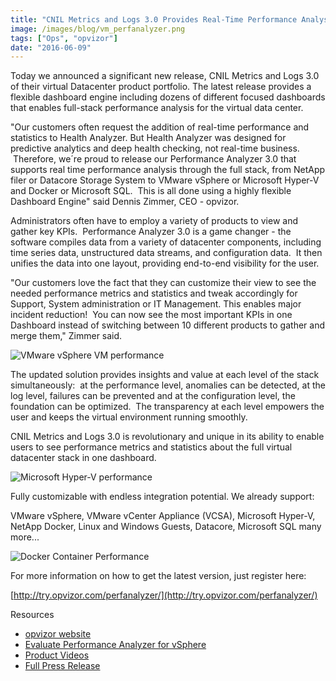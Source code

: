 ```yaml
---
title: "CNIL Metrics and Logs 3.0 Provides Real-Time Performance Analysis for virtual data center"
image: /images/blog/vm_perfanalyzer.png
tags: ["Ops", "opvizor"]
date: "2016-06-09"
---
```


Today we announced a significant new release, CNIL Metrics and Logs 3.0 of their virtual Datacenter product portfolio. The latest release provides a flexible dashboard engine including dozens of different focused dashboards that enables full-stack performance analysis for the virtual data center.

"Our customers often request the addition of real-time performance and statistics to Health Analyzer. But Health Analyzer was designed for predictive analytics and deep health checking, not real-time business.  Therefore, we´re proud to release our Performance Analyzer 3.0 that supports real time performance analysis through the full stack, from NetApp filer or Datacore Storage System to VMware vSphere or Microsoft Hyper-V and Docker or Microsoft SQL.  This is all done using a highly flexible Dashboard Engine" said Dennis Zimmer, CEO - opvizor.

Administrators often have to employ a variety of products to view and gather key KPIs.  Performance Analyzer 3.0 is a game changer - the software compiles data from a variety of datacenter components, including time series data, unstructured data streams, and configuration data.  It then unifies the data into one layout, providing end-to-end visibility for the user.

"Our customers love the fact that they can customize their view to see the needed performance metrics and statistics and tweak accordingly for Support, System administration or IT Management. This enables major incident reduction!  You can now see the most important KPIs in one Dashboard instead of switching between 10 different products to gather and merge them," Zimmer said.

![VMware vSphere VM performance](/images/blog/vm_perfanalyzer.png)

The updated solution provides insights and value at each level of the stack simultaneously:  at the performance level, anomalies can be detected, at the log level, failures can be prevented and at the configuration level, the foundation can be optimized.  The transparency at each level empowers the user and keeps the virtual environment running smoothly.

CNIL Metrics and Logs 3.0 is revolutionary and unique in its ability to enable users to see performance metrics and statistics about the full virtual datacenter stack in one dashboard.

![Microsoft Hyper-V performance](/images/blog/hyperv.png)

Fully customizable with endless integration potential. We already support:  ​

VMware vSphere, VMware vCenter Appliance (VCSA), Microsoft Hyper-V, NetApp Docker, Linux and Windows Guests, Datacore, Microsoft SQL many more...

![Docker Container Performance](/images/blog/docker.png)

For more information on how to get the latest version, just register here: 

[http://try.opvizor.com/perfanalyzer/](http://try.opvizor.com/perfanalyzer/)

Resources  

- [opvizor website](https://www.opvizor.com)[](https://www.opvizor.com)
- [Evaluate Performance Analyzer for vSphere](http://try.opvizor.com/perfanalyzer/)
- [Product Videos](https://vimeo.com/album/3986998)
- [Full Press Release](https://www.prlog.org/12563868.html)

